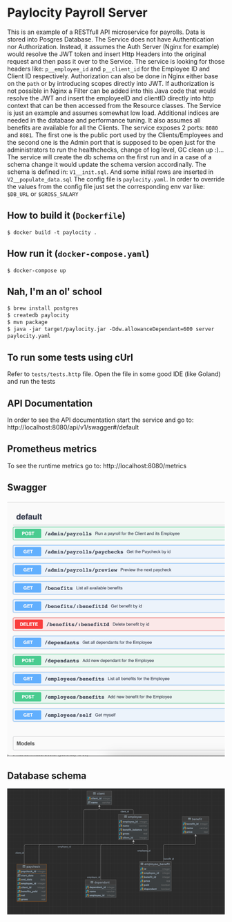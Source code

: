 # Paylocity Payroll Server

This is an example of a RESTfull API microservice for payrolls. Data is stored into Posgres Database.
The Service does not have Authentication nor Authorization. Instead, it assumes the Auth Server (Nginx for example) would
resolve the JWT token and insert Http Headers into the original request and then pass it over to the Service.
The service is looking for those headers like: `p__employee_id` and `p__client_id` for the Employee ID and Client ID respectively.
Authorization can also be done in Nginx either base on the `path` or by introducing scopes directly into JWT.
If authorization is not possible in Nginx a Filter can be added into this Java code that would resolve the JWT and insert 
the employeeID and clientID directly into http context that can be then accessed from the Resource classes.
The Service is just an example and assumes somewhat low load. Additional indices are needed in the database and performance tuning.
It also assumes all benefits are available for all the Clients.
The service exposes 2 ports: `8080` and `8081`. The first one is the public port used by the Clients/Employees and the 
second one is the Admin port that is supposed to be open just for the administrators to run the healthchecks, change of log level,
GC clean up :)...
The service will create the db schema on the first run and in a case of a schema change it would update the schema version accordinally.
The schema is defined in: `V1__init.sql`. And some initial rows are inserted in `V2__populate_data.sql`
The config file is `paylocity.yaml`. In order to override the values from the config file just set the corresponding env var
like: `$DB_URL` or `$GROSS_SALARY`

## How to build it (`Dockerfile`)
```agsl
$ docker build -t paylocity .
```

## How run it (`docker-compose.yaml`)
```agsl
$ docker-compose up
```

## Nah, I'm an ol' school
```agsl
$ brew install postgres
$ createdb paylocity
$ mvn package
$ java -jar target/paylocity.jar -Ddw.allowanceDependant=600 server paylocity.yaml 
```

## To run some tests using cUrl
Refer to `tests/tests.http` file. Open the file in some good IDE (like Goland) and run the tests 

## API Documentation
In order to see the API documentation start the service and go to: http://localhost:8080/api/v1/swagger#/default

## Prometheus metrics
To see the runtime metrics go to: http://localhost:8080/metrics

## Swagger
![Swagger](swagger.png) 

## Database schema
![schema](schema.png)